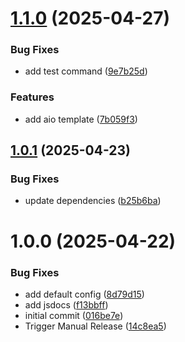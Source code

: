 # [1.1.0](https://github.com/netcentric/cm-notify/compare/v1.0.1...v1.1.0) (2025-04-27)


### Bug Fixes

* add test command ([9e7b25d](https://github.com/netcentric/cm-notify/commit/9e7b25d7e8f93d79217785e1e151a2cef7d7944f))


### Features

* add aio template ([7b059f3](https://github.com/netcentric/cm-notify/commit/7b059f35c16d024df35de0a39b8ed281e7779c48))

## [1.0.1](https://github.com/netcentric/cm-notify/compare/v1.0.0...v1.0.1) (2025-04-23)


### Bug Fixes

* update dependencies ([b25b6ba](https://github.com/netcentric/cm-notify/commit/b25b6ba65cdeadc43d5e0c01869b08fed5ff82b0))

# 1.0.0 (2025-04-22)


### Bug Fixes

* add default config ([8d79d15](https://github.com/netcentric/cm-notify/commit/8d79d1515121d040ba61549ac7e5dbcf09475124))
* add jsdocs ([f13bbff](https://github.com/netcentric/cm-notify/commit/f13bbff5ab2a7333b6a4cfb5717f06812ce82851))
* initial commit ([016be7e](https://github.com/netcentric/cm-notify/commit/016be7e2669b018d1ef2146428e1cfcbd414073e))
* Trigger Manual Release ([14c8ea5](https://github.com/netcentric/cm-notify/commit/14c8ea50b211fa0bd78fdc6c3f9465c58ca0f8aa))

